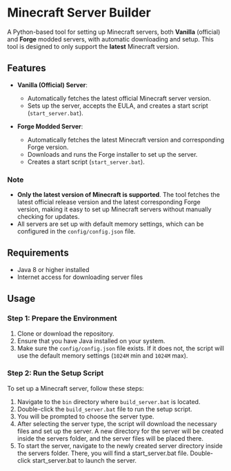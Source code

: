 # Minecraft Server Builder

A Python-based tool for setting up Minecraft servers, both **Vanilla** (official) and **Forge** modded servers, with automatic downloading and setup. This tool is designed to only support the **latest** Minecraft version.

## Features
- **Vanilla (Official) Server**:
  - Automatically fetches the latest official Minecraft server version.
  - Sets up the server, accepts the EULA, and creates a start script (`start_server.bat`).
  
- **Forge Modded Server**:
  - Automatically fetches the latest Minecraft version and corresponding Forge version.
  - Downloads and runs the Forge installer to set up the server.
  - Creates a start script (`start_server.bat`).

### Note
- **Only the latest version of Minecraft is supported**. The tool fetches the latest official release version and the latest corresponding Forge version, making it easy to set up Minecraft servers without manually checking for updates.
- All servers are set up with default memory settings, which can be configured in the `config/config.json` file.

## Requirements
- Java 8 or higher installed
- Internet access for downloading server files

## Usage

### Step 1: Prepare the Environment
1. Clone or download the repository.
2. Ensure that you have Java installed on your system.
3. Make sure the `config/config.json` file exists. If it does not, the script will use the default memory settings (`1024M` min and `1024M` max).
   
### Step 2: Run the Setup Script
To set up a Minecraft server, follow these steps:

1. Navigate to the `bin` directory where `build_server.bat` is located.
2. Double-click the `build_server.bat` file to run the setup script.
3. You will be prompted to choose the server type.
4. After selecting the server type, the script will download the necessary files and set up the server. A new directory for the server will be created inside the servers folder, and the server files will be placed there.
5. To start the server, navigate to the newly created server directory inside the servers folder. There, you will find a start_server.bat file. Double-click start_server.bat to launch the server.